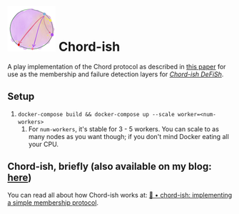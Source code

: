 # ![](./images/chord.png) Chord-ish 

A play implementation of the Chord protocol as described in [this paper](https://pdos.csail.mit.edu/papers/ton:chord/paper-ton.pdf) for use as the membership and failure detection layers for [*Chord-ish DeFiSh*](https://github.com/slin63/chord-dfs).

## Setup

1. `docker-compose build && docker-compose up --scale worker=<num-workers>`
   1. For `num-workers`, it's stable for 3 - 5 workers. You can scale to as many nodes as you want though; if you don't mind Docker eating all your CPU.

## Chord-ish, briefly (also available on my blog: [here](https://www.chronicpizza.net/posts/chordish/))

You can read all about how Chord-ish works at: [🔌 • chord-ish: implementing a simple membership protocol](https://www.chronicpizza.net/posts/chordish/). 

